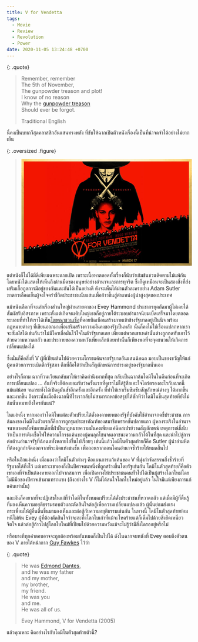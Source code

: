 ```yaml
---
title: V for Vendetta
tags:
  - Movie
  - Review
  - Revolution
  - Power
date: 2020-11-05 13:24:48 +0700
---
```


{: .quote}
> Remember, remember  
> The 5th of November,  
> The gunpowder treason and plot!  
> I know of no reason  
> Why the [gunpowder treason][]  
> Should ever be forgot.
>
> Traditional English

นี่คงเป็นบทกวีสุดคลาสสิกอันแสนทรงพลัง ที่ขับให้ฉากเปิดตัวหนังเรื่องนี้เป็นที่น่าจดจำได้อย่างไม่ยากเย็น

{: .oversized .figure}
> ![](/images/cover/v-for-vendetta.jpg)

แต่หนังก็ไม่ได้มีดีเพียงเฉพาะฉากเปิด เพราะเนื้อหาตลอดทั้งเรื่องก็นับว่าเข้มข้นชวนติดตามไม่แพ้กัน โดยหนังได้แสดงให้เห็นถึงด้านมืดของมนุษย์อย่างอำนาจและการทุจริต ซึ่งก็ดูเหมือนจะเป็นสองสิ่งที่ส่งเสริมเกื้อกูลการมีอยู่ของกันและกันได้เป็นอย่างดี ดังจะเห็นได้ผ่านตัวละครอย่าง Adam Sutler ฆาตกรเลือดเย็นผู้จงใจคร่าชีวิตประชาชนนับแสนเพื่อก้าวขึ้นสู่ตำแหน่งผู้นำสูงสุดของประเทศ

แม้หนังเลือกที่จะเล่าเรื่องส่วนใหญ่ผ่านสายตาของ Evey Hammond ประชากรยุคถัดมาผู้ไม่เคยได้สัมผัสรับอิสรภาพ เพราะตั้งแต่เกิดจนเติบใหญ่เธอก็อยู่ภายใต้ระบอบอำนาจนิยมเบ็ดเสร็จมาโดยตลอด ระบอบที่ทำให้เราได้เห็น[โฆษณาชวนเชื่อ][propaganda]ที่คอยบิดเบือนสร้างภาพเข้าข้างรัฐบาลอยู่เป็นนิจ พร้อมกฎหมายต่างๆ ที่เขียนออกมาเพื่อเสริมสร้างความมั่นคงของรัฐเป็นหลัก นั่นก็คงไม่ใช่เรื่องแปลกหากเราจะสัมผัสได้เช่นกันว่าไม่มีใครเชื่อมั่นไว้ใจในตัวรัฐบาลเลย เพียงแต่พวกเขาเหล่านั้นต่างถูกกดทับเอาไว้ด้วยความหวาดกลัว และประกายของความหวังเพียงเล็กน้อยเท่านั้นก็เพียงพอที่จะจุดชนวนให้เกิดการเปลี่ยนแปลงได้

ซึ่งนั่นก็คือสิ่งที่ V ผู้ที่เปี่ยมล้นไปด้วยความโกรธแค้นจากรัฐบาลอันแสนฉ้อฉล มอบเป็นของขวัญให้แก่ผู้คนด้วยการระเบิดตึกรัฐสภา ตึกที่ถือได้ว่าเป็นสัญลักษณ์การธำรงอยู่ของรัฐบาลนั่นเอง

อย่างไรก็ตาม ฉากที่วนเวียนกลับมาให้เราคิดคำนึงมากที่สุด กลับเป็นฉากล้มโดมิโนในคืนก่อนที่จะเกิดการเปลี่ยนแปลง ... อันที่จริงก็ต้องยอมรับว่าครั้งแรกที่ดูเราไม่ได้รู้สึกเอะใจไตร่ตรองอะไรกับฉากนี้แม้แต่น้อย จนกระทั่งได้เปิดดูมันซ้ำอีกครั้งและอีกครั้ง ที่ทำให้เราเริ่มซึมซับสัญลักษณ์ต่างๆ ได้มากขึ้นและมากขึ้น ถึงกระนั้นเมื่อถึงฉากนี้ทีไรเรากลับไม่สามารถหาข้อสรุปได้ซักทีว่าโดมิโนชิ้นสุดท้ายที่ยังไม่ล้มนั้นหมายถึงใครกันแน่?

ในแง่หนึ่ง หากมองว่าโดมิโนแต่ละตัวเปรียบได้ดั่งองคาพยพของรัฐที่บังคับใช้อำนาจกดขี่ประชาชน การล้มลงของโดมิโนตัวแรกก็คือการถูกรุมประชาทัณฑ์ของสมาชิกพรรคชั้นปลายแถว ผู้หลงระเริงในอำนาจจนพลาดพลั้งจับตายเด็กที่ฝ่าฝืนกฎหมายความมั่นคงเพียงแค่ฉีดสเปรย์วาดสัญลักษณ์ เหตุการณ์นี้นับว่าเป็นการเติมเชื้อไฟให้ความโกรธแค้นของผู้คนลุกโชนจนเอาชนะความกลัวได้ในที่สุด และนำไปสู่การต่อต้านอำนาจรัฐที่ฉ้อฉลทั้งหลายไล่ขึ้นไปเรื่อยๆ เช่นนี้แล้วโดมิโนตัวสุดท้ายก็คือ Sutler ผู้นำอำมหิตที่ต้องถูกกำจัดออกจากพีระมิดแห่งชนชั้น เพื่อถอนรากถอนโคนอำนาจชั่วร้ายให้หมดสิ้นไป

หรือในอีกแง่หนึ่ง เมื่อมองว่าโดมิโนตัวต่างๆ คือแผนการแก้แค้นของ V ที่มุ่งกำจัดสรรพสิ่งชั่วร้ายที่รัฐบาลได้ทิ้งไว้ แต่เพราะเขาเองก็เป็นปีศาจตนหนึ่งที่ถูกสร้างขึ้นโดยรัฐเช่นกัน โดมิโนตัวสุดท้ายก็คือตัวเขาเองที่จำเป็นต้องหายออกไปจากสมการ เพื่อเปิดทางให้ประชาชนคนทั่วไปได้เป็นผู้สร้างโลกใหม่โดยไม่มีมือของปีศาจเข้ามาแทรกแซง (ถึงอย่างไร V ก็ไม่ได้สนใจโลกใบใหม่อยู่แล้ว ในใจมีแต่เพียงการแก้แค้นเท่านั้น)

และมันก็คงยากที่จะปฏิเสธในแง่ที่ว่าโดมิโนทั้งหมดเปรียบได้ดั่งประชาชนที่หวาดกลัว แต่เมื่อมีผู้ที่ตื่นรู้ที่มองเห็นความอยุติธรรมรอบตัวและตัดสินใจต่อสู้เพื่อความเปลี่ยนแปลงแล้ว ผู้นั้นย่อมส่งแรงกระเพื่อมให้ผู้อื่นตื่นขึ้นมามองเห็นและต่อสู้กับความอยุติธรรมเช่นกัน ในทางนี้ โดมิโนตัวสุดท้ายย่อมหนีไม่พ้น Evey ผู้ที่ต้องตัดสินใจว่าจะละทิ้งโลกใบเก่าที่แม้จะโหดร้ายแต่ก็เต็มไปด้วยสิ่งยึดเหนี่ยวจิตใจ แล้วต่อสู้ก้าวไปสู่โลกใบใหม่ที่เปี่ยมไปด้วยความหวังแม้จะไม่รู้ว่ามีสิ่งใดรออยู่หรือไม่

หรือบางทีทุกคำตอบอาจจะถูกต้องพร้อมกันหมดก็เป็นไปได้ ดังในฉากจบหนังที่ Evey ตอบถึงตัวตนของ V ภายใต้หน้ากาก [Guy Fawkes][] ไว้ว่า

{: .quote}
> He was [Edmond Dantes][],  
> and he was my father  
> and my mother,  
> my brother,  
> my friend.  
> He was you  
> and me.  
> He was all of us.
>
> Evey Hammond, V for Vendetta (2005)

แล้วคุณหละ คิดอย่างไรกับโดมิโนตัวสุดท้ายตัวนี้?


[Guy Fawkes]: //en.wikipedia.org/wiki/Guy_Fawkes
[Edmond Dantes]: //en.wikipedia.org/wiki/The_Count_of_Monte_Cristo

[gunpowder treason]: //en.wikipedia.org/wiki/Gunpowder_Plot
[propaganda]: //en.wikipedia.org/wiki/Propaganda
